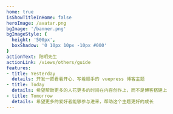 ```yaml
---
home: true
isShowTitleInHome: false
heroImage: /avatar.png
bgImage: '/banner.png'
bgImageStyle: {
  height: '500px',
  boxShadow: '0 10px 10px -10px #000'
}
actionText: 阳明先生
actionLink: /views/others/guide
features:
- title: Yesterday
  details: 开发一款看着开心、写着顺手的 vuepress 博客主题
- title: Today
  details: 希望帮助更多的人花更多的时间在内容创作上，而不是博客搭建上
- title: Tomorrow
  details: 希望更多的爱好者能够参与进来，帮助这个主题更好的成长
---
```

